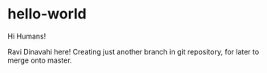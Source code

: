 # hello-world
Hi Humans!

Ravi Dinavahi here! Creating just another branch in git repository, for later to merge onto master.
